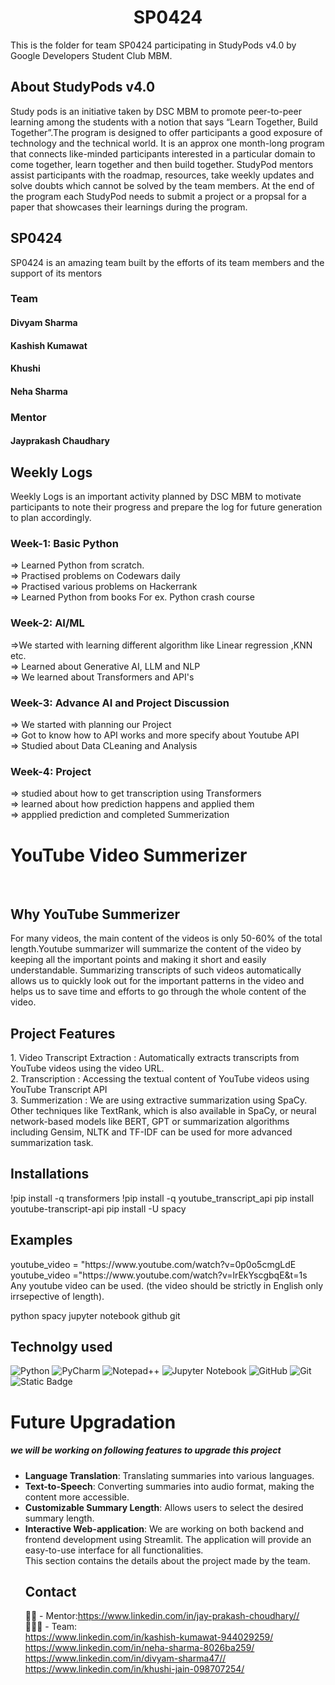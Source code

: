 <!-- PROJECT SHIELDS -->



<h1 align="center"> SP0424 </h1>

This is the folder for team SP0424 participating in StudyPods v4.0 by Google Developers Student Club MBM.

<!-- <details open="open">
  <summary>Table of Contents</summary>
  <ol>
    <li>
      <a href="#about-studypods-v4.0">About StudyPods v4.0</a>
    </li>
    <li>
      <a href="#sp0424">SP04__</a>
      <ul>
        <li><a href="#team">Team</a></li>
        <li><a href="#mentor">Mentor</a></li>
      </ul>
    </li>
    <li>
      <a href="#daily-logs">Daily Logs</a>
      <ul>
        <li><a href="#format">Format</a></li>
        <li><a href="#logs">Logs</a></li>
      </ul>
    </li>
    <li><a href="#resources">Resources</a></li>
    <li><a href="#roadmap">Roadmap</a></li>
    <li>
      <a href="#project">Projects</a>
      <ul>

        <li><a href="#overview">Overview</a></li>
        <li>
          <a href="#getting-started">Getting Started</a>
          <ul>
            <li><a href="#prerequisites">Prerequisites</a></li>
            <li><a href="#installation">Installation</a></li>
          </ul>
        </li>

      <li><a href="#project-1">Project 1</a></li>
 
      </ul>
    </li>
    <li><a href="#license">License</a></li>
    <li><a href="#contact">Contact</a></li>
  </ol>
</details> -->

## About StudyPods v4.0

Study pods is an initiative taken by DSC MBM to promote peer-to-peer learning among the students with a notion that says “Learn Together, Build Together”.The program is designed to offer participants a good exposure of technology and the technical world. It is an approx one month-long program that connects like-minded participants interested in a particular domain to come together, learn together and then build together. StudyPod mentors assist participants with the roadmap, resources, take weekly updates and solve doubts which cannot be solved by the team members. At the end of the program each StudyPod needs to submit a project or a propsal for a paper that showcases their learnings during the program.

## SP0424

SP0424 is an amazing team built by the efforts of its team members and the support of its mentors

### Team

#### Divyam Sharma
#### Kashish Kumawat
#### Khushi
#### Neha Sharma

### Mentor

#### Jayprakash Chaudhary

## Weekly Logs

Weekly Logs is an important activity planned by DSC MBM to motivate participants to note their progress and prepare the log for future generation to plan accordingly.
### Week-1: Basic Python<br>
=> Learned Python from scratch.<br> 
=> Practised problems on Codewars daily <br>
=> Practised various problems on Hackerrank<br>
=> Learned Python from books For ex. Python crash course<br>
### Week-2: AI/ML<br>
=>We started with learning different algorithm like Linear regression ,KNN etc. <br>
=> Learned about Generative AI, LLM and NLP <br>
=> We learned about Transformers and API's<br>
### Week-3: Advance AI and Project Discussion 
=> We started with planning our Project  <br>
=> Got to know how to API works and more specify about Youtube API<br>
=> Studied about Data CLeaning and Analysis <br>
### Week-4: Project
=> studied about how to get transcription using Transformers  <br>
=> learned about how prediction happens and applied them<br>
=> appplied prediction and completed Summerization <br>


<h1> YouTube Video Summerizer </h1> <br>
 
<h2> Why YouTube Summerizer </h2>
For many videos, the main content of the videos is only 50-60% of the total length.Youtube summarizer will summarize the content of the video by keeping all the important points and making it short and easily understandable. Summarizing transcripts of such videos automatically allows us to quickly look out for the important patterns in the video and helps us to save time and efforts to go through the whole content of the video.

<h2> Project Features </h2>
1. Video Transcript Extraction : Automatically extracts transcripts from YouTube videos using the video URL.<br>
2. Transcription : Accessing the textual content of YouTube videos using YouTube Transcript API <br>
3. Summerization : We are using extractive summarization using SpaCy. Other techniques like TextRank, which is also available in SpaCy, or neural network-based models like BERT, GPT or summarization algorithms including Gensim, NLTK and TF-IDF can be used for more advanced summarization task. <br>

<h2> Installations </h2>
!pip install -q transformers </b2> 
!pip install -q youtube_transcript_api </b2>
pip install youtube-transcript-api </b2>
pip install -U spacy </b2>
 

<h2> Examples </h2>
 youtube_video = "https://www.youtube.com/watch?v=0p0o5cmgLdE </br>
 youtube_video ="https://www.youtube.com/watch?v=lrEkYscgbqE&t=1s </br>
 Any youtube video can be used. (the video should be strictly in English only irrsepective of length).<br>

python spacy jupyter notebook github git 

## Technolgy used 
![Python](https://img.shields.io/badge/python-3670A0?style=for-the-badge&logo=python&logoColor=ffdd54)   ![PyCharm](https://img.shields.io/badge/pycharm-143?style=for-the-badge&logo=pycharm&logoColor=black&color=black&labelColor=green) ![Notepad++](https://img.shields.io/badge/Notepad++-90E59A.svg?style=for-the-badge&logo=notepad%2b%2b&logoColor=black) ![Jupyter Notebook](https://img.shields.io/badge/jupyter-%23FA0F00.svg?style=for-the-badge&logo=jupyter&logoColor=white)  ![GitHub](https://img.shields.io/badge/github-%23121011.svg?style=for-the-badge&logo=github&logoColor=white)  ![Git](https://img.shields.io/badge/git-%23F05033.svg?style=for-the-badge&logo=git&logoColor=white)![Static Badge](https://img.shields.io/badge/YOUTUBE-%23FF0000?style=for-the-badge&logoColor=%23FF0000)


  


 <h1>Future Upgradation</h1>

<h5> we will be working on following features to upgrade this project </h5>
<ul>

<li><b>Language Translation</b>: Translating summaries into various languages. </br></li>
<li><b>Text-to-Speech</b>: Converting summaries into audio format, making the content more accessible. </br></li>
<li><b>Customizable Summary Length</b>: Allows users to select the desired summary length. </br></li>
<li><b>Interactive Web-application</b>: We are working on both backend and frontend development using Streamlit. The application will provide an easy-to-use interface for all functionalities.  </br>
This section contains the details about the  project made by the team.
</ol>






## Contact
👨‍🏫 - Mentor:https://www.linkedin.com/in/jay-prakash-choudhary//<br>
👨‍👧‍👦 - Team:<br>
https://www.linkedin.com/in/kashish-kumawat-944029259/<br>
https://www.linkedin.com/in/neha-sharma-8026ba259/<br>
https://www.linkedin.com/in/divyam-sharma47//<br>
https://www.linkedin.com/in/khushi-jain-098707254/<br>
<!-- Share your contact details. Preferrably these details


Note: Do not share your mobile number as it will expose it over the internet
-->

<!-- MARKDOWN LINKS & IMAGES -->

[license-shield]: https://img.shields.io/github/license/dscmbm/StudyPods-v4.0?style=for-the-badge
[license-url]: https://github.com/dscmbm/StudyPods-v4.0/blob/main/LICENSE
[discord-shield]: https://img.shields.io/discord/864499877723504640?style=for-the-badge
[discord-url]: https://discord.gg/CGmhQpSSZD
